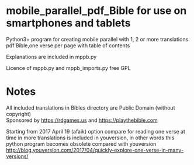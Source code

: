 # mobile_parallel_pdf_Bible for use on smartphones and tablets  
Python3+ program for creating mobile parallel with 1, 2 or more translations pdf Bible,one verse per page with table of contents  
  
Explanations are included in mppb.py  
  
Licence of mppb.py and mppb_imports.py free GPL
  
# Notes  
All included translations in Bibles directory are Public Domain (without copyright)  
Sponsored by https://rdgames.us and https://playthebible.com  
  
  Starting from 2017 April 19 (afaik) option compare for reading one verse at time in more translations is included in youversion, in other words this python program becomes obsolete compared with youversion http://blog.youversion.com/2017/04/quickly-explore-one-verse-in-many-versions/


